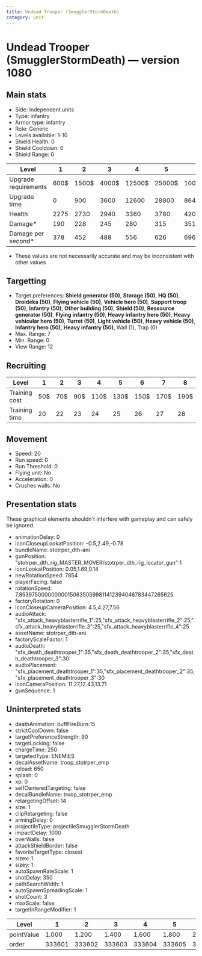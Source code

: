 ```yaml
---
title: Undead Trooper (SmugglerStormDeath)
category: unit
---
```


# Undead Trooper (SmugglerStormDeath) — version 1080

## Main stats

  * Side: Independent units
  * Type: infantry
  * Armor type: infantry
  * Role: Generic
  * Levels available: 1-10
  * Shield Health: 0
  * Shield Cooldown: 0
  * Shield Range: 0

|Level               |1   |2    |3    |4     |5     |6      |7      |8      |9       |10      |
|--------------------|----|-----|-----|------|------|-------|-------|-------|--------|--------|
|Upgrade requirements|600$|1500$|4000$|12500$|25000$|100000$|160000$|320000$|1000000$|1750000$|
|Upgrade time        |0   |900  |3600 |12600 |28800 |86400  |172800 |302400 |432000  |691200  |
|Health              |2275|2730 |2940 |3360  |3780  |4200   |4620   |5040   |5460    |6300    |
|Damage*             |190 |228  |245  |280   |315   |351    |386    |421    |456     |526     |
|Damage per second*  |378 |452  |488  |556   |626   |696    |765    |835    |905     |1044    |

* These values are not necessarily accurate and may be inconsistent with other values

## Targetting

  * Target preferences: **Shield generator (50)**, **Storage (50)**, **HQ (50)**, **Droideka (50)**, **Flying vehicle (50)**, **Vehicle hero (50)**, **Support troop (50)**, **Infantry (50)**, **Other building (50)**, **Shield (50)**, **Ressource generator (50)**, **Flying infantry (50)**, **Heavy infantry hero (50)**, **Heavy vehicular hero (50)**, **Turret (50)**, **Light vehicle (50)**, **Heavy vehicle (50)**, **Infantry hero (50)**, **Heavy infantry (50)**, Wall (1), Trap (0)
  * Max. Range: 7
  * Min. Range: 0
  * View Range: 12

## Recruiting

|Level        |1  |2  |3  |4   |5   |6   |7   |8   |9   |10  |
|-------------|---|---|---|----|----|----|----|----|----|----|
|Training cost|50$|70$|90$|110$|130$|150$|170$|190$|210$|230$|
|Training time|20 |22 |23 |24  |25  |26  |27  |28  |29  |30  |

## Movement

  * Speed: 20
  * Run speed: 0
  * Run Threshold: 0
  * Flying unit: No
  * Acceleration: 0
  * Crushes walls: No

## Presentation stats

These graphical elements shouldn't interfere with gameplay and can safely be ignored.

  * animationDelay: 0
  * iconCloseupLookatPosition: -0.5,2.49,-0.78
  * bundleName: stotrper_dth-ani
  * gunPosition: "stotrper_dth_rig_MASTER_MOVER/stotrper_dth_rig_locator_gun":1
  * iconLookatPosition: 0.05,1.69,0.14
  * newRotationSpeed: 7854
  * playerFacing: false
  * rotationSpeed: 7.8539750000000001506350599811412394046783447265625
  * factoryRotation: 0
  * iconCloseupCameraPosition: 4.5,4.27,7.56
  * audioAttack: "sfx_attack_heavyblasterrifle_1":25,"sfx_attack_heavyblasterrifle_2":25,"sfx_attack_heavyblasterrifle_3":25,"sfx_attack_heavyblasterrifle_4":25
  * assetName: stotrper_dth-ani
  * factoryScaleFactor: 1
  * audioDeath: "sfx_death_deathtrooper_1":35,"sfx_death_deathtrooper_2":35,"sfx_death_deathtrooper_3":30
  * audioPlacement: "sfx_placement_deathtrooper_1":35,"sfx_placement_deathtrooper_2":35,"sfx_placement_deathtrooper_3":30
  * iconCameraPosition: 11.27,12.43,13.71
  * gunSequence: 1

## Uninterpreted stats

  * deathAnimation: buffFireBurn:15
  * strictCoolDown: false
  * targetPreferenceStrength: 90
  * targetLocking: false
  * chargeTime: 250
  * targetedType: ENEMIES
  * decalAssetName: troop_stotrper_emp
  * reload: 650
  * splash: 0
  * xp: 0
  * selfCenteredTargeting: false
  * decalBundleName: troop_stotrper_emp
  * retargetingOffset: 14
  * size: 1
  * clipRetargeting: false
  * armingDelay: 0
  * projectileType: projectileSmugglerStormDeath
  * impactDelay: 1000
  * overWalls: false
  * attackShieldBorder: false
  * favoriteTargetType: closest
  * sizex: 1
  * sizey: 1
  * autoSpawnRateScale: 1
  * shotDelay: 350
  * pathSearchWidth: 1
  * autoSpawnSpreadingScale: 1
  * shotCount: 3
  * maxScale: false
  * targetInRangeModifier: 1

|Level     |1     |2     |3     |4     |5     |6     |7     |8     |9     |10    |
|----------|------|------|------|------|------|------|------|------|------|------|
|pointValue|1.000 |1.200 |1.400 |1.600 |1.800 |2.000 |2.200 |2.400 |2.600 |3.000 |
|order     |333601|333602|333603|333604|333605|333606|333607|333608|333609|333610|

